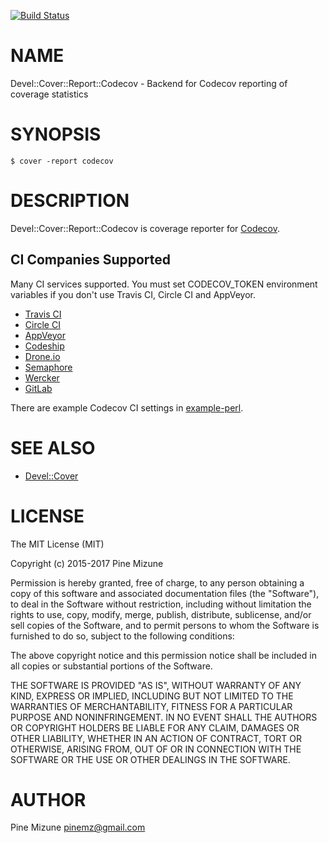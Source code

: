 [![Build Status](https://travis-ci.org/codecov/codecov-perl.svg?branch=master)](https://travis-ci.org/codecov/codecov-perl)
# NAME

Devel::Cover::Report::Codecov - Backend for Codecov reporting of coverage statistics

# SYNOPSIS

    $ cover -report codecov

# DESCRIPTION

Devel::Cover::Report::Codecov is coverage reporter for [Codecov](https://codecov.io).

## CI Companies Supported

Many CI services supported.
You must set CODECOV\_TOKEN environment variables if you don't use Travis CI, Circle CI and AppVeyor.

- [Travis CI](https://travis-ci.org/)
- [Circle CI](https://circleci.com/)
- [AppVeyor](http://www.appveyor.com/)
- [Codeship](https://codeship.com/)
- [Drone.io](https://drone.io/)
- [Semaphore](https://semaphoreci.com/)
- [Wercker](http://wercker.com/)
- [GitLab](https://about.gitlab.com/gitlab-ci/)

There are example Codecov CI settings in [example-perl](https://github.com/codecov/example-perl).

# SEE ALSO

- [Devel::Cover](https://metacpan.org/pod/Devel::Cover)

# LICENSE

The MIT License (MIT)

Copyright (c) 2015-2017 Pine Mizune

Permission is hereby granted, free of charge, to any person obtaining a copy
of this software and associated documentation files (the "Software"), to deal
in the Software without restriction, including without limitation the rights
to use, copy, modify, merge, publish, distribute, sublicense, and/or sell
copies of the Software, and to permit persons to whom the Software is
furnished to do so, subject to the following conditions:

The above copyright notice and this permission notice shall be included in
all copies or substantial portions of the Software.

THE SOFTWARE IS PROVIDED "AS IS", WITHOUT WARRANTY OF ANY KIND, EXPRESS OR
IMPLIED, INCLUDING BUT NOT LIMITED TO THE WARRANTIES OF MERCHANTABILITY,
FITNESS FOR A PARTICULAR PURPOSE AND NONINFRINGEMENT. IN NO EVENT SHALL THE
AUTHORS OR COPYRIGHT HOLDERS BE LIABLE FOR ANY CLAIM, DAMAGES OR OTHER
LIABILITY, WHETHER IN AN ACTION OF CONTRACT, TORT OR OTHERWISE, ARISING FROM,
OUT OF OR IN CONNECTION WITH THE SOFTWARE OR THE USE OR OTHER DEALINGS IN
THE SOFTWARE.

# AUTHOR

Pine Mizune <pinemz@gmail.com>
